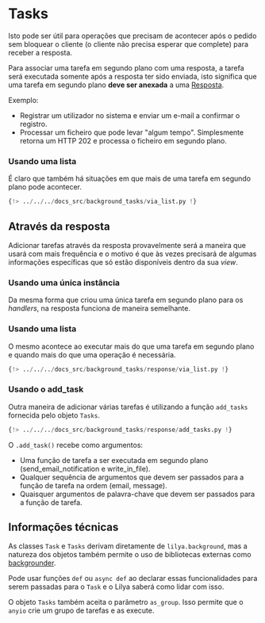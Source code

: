 # Tasks

Isto pode ser útil para operações que precisam de acontecer após o pedido sem bloquear o
cliente (o cliente não precisa esperar que complete) para receber a resposta.

Para associar uma tarefa em segundo plano com uma resposta, a tarefa será executada somente após a resposta ter sido enviada,
isto significa que uma tarefa em segundo plano **deve ser anexada** a uma [Resposta](./responses.md).

Exemplo:

* Registrar um utilizador no sistema e enviar um e-mail a confirmar o registro.
* Processar um ficheiro que pode levar "algum tempo". Simplesmente retorna um HTTP 202 e processa o ficheiro em segundo plano.

### Usando uma lista

É claro que também há situações em que mais de uma tarefa em segundo plano pode acontecer.

```python
{!> ../../../docs_src/background_tasks/via_list.py !}
```

## Através da resposta

Adicionar tarefas através da resposta provavelmente será a maneira que usará com mais frequência e o motivo é
que às vezes precisará de algumas informações específicas que só estão disponíveis dentro da sua *view*.

### Usando uma única instância

Da mesma forma que criou uma única tarefa em segundo plano para os *handlers*, na resposta funciona de maneira
semelhante.

### Usando uma lista

O mesmo acontece ao executar mais do que uma tarefa em segundo plano e quando mais do que uma operação é
necessária.

```python
{!> ../../../docs_src/background_tasks/response/via_list.py !}
```

### Usando o add_task

Outra maneira de adicionar várias tarefas é utilizando a função `add_tasks` fornecida pelo
objeto `Tasks`.

```python
{!> ../../../docs_src/background_tasks/response/add_tasks.py !}
```

O `.add_task()` recebe como argumentos:

* Uma função de tarefa a ser executada em segundo plano (send_email_notification e write_in_file).
* Qualquer sequência de argumentos que devem ser passados para a função de tarefa na ordem (email, message).
* Quaisquer argumentos de palavra-chave que devem ser passados para a função de tarefa.


## Informações técnicas

As classes `Task` e `Tasks` derivam diretamente de `lilya.background`, mas a natureza dos
objetos também permite o uso de bibliotecas externas como [backgrounder](https://backgrounder.dymmond.com).

Pode usar funções `def` ou `async def` ao declarar essas funcionalidades para serem passadas para
o `Task` e o Lilya saberá como lidar com isso.

O objeto `Tasks` também aceita o parâmetro `as_group`. Isso permite que o `anyio` crie um grupo de tarefas
e as execute.
